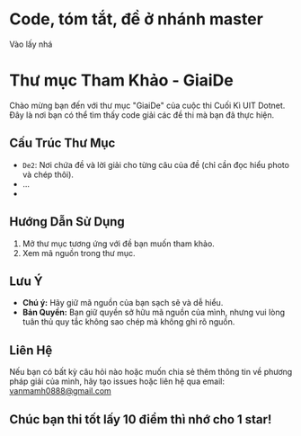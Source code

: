 # Code, tóm tắt, đề ở nhánh master

Vào lấy nhá

# Thư mục Tham Khảo - GiaiDe

Chào mừng bạn đến với thư mục "GiaiDe" của cuộc thi Cuối Kì UIT Dotnet. Đây là nơi bạn có thể tìm thấy code giải các đề thi mà bạn đã thực hiện.

## Cấu Trúc Thư Mục
- `De2`: Nơi chứa đề và lời giải cho từng câu của đề (chỉ cần đọc hiểu photo và chép thôi).
- ...
- 
## Hướng Dẫn Sử Dụng
1. Mở thư mục tương ứng với đề bạn muốn tham khảo.
2. Xem mã nguồn trong thư mục.

## Lưu Ý
- **Chú ý:** Hãy giữ mã nguồn của bạn sạch sẽ và dễ hiểu.
- **Bản Quyền:** Bạn giữ quyền sở hữu mã nguồn của mình, nhưng vui lòng tuân thủ quy tắc không sao chép mà không ghi rõ nguồn.

## Liên Hệ
Nếu bạn có bất kỳ câu hỏi nào hoặc muốn chia sẻ thêm thông tin về phương pháp giải của mình, hãy tạo issues hoặc liên hệ qua email: vanmamh0888@gmail.com

Chúc bạn thi tốt lấy 10 điểm thì nhớ cho 1 star!
---
